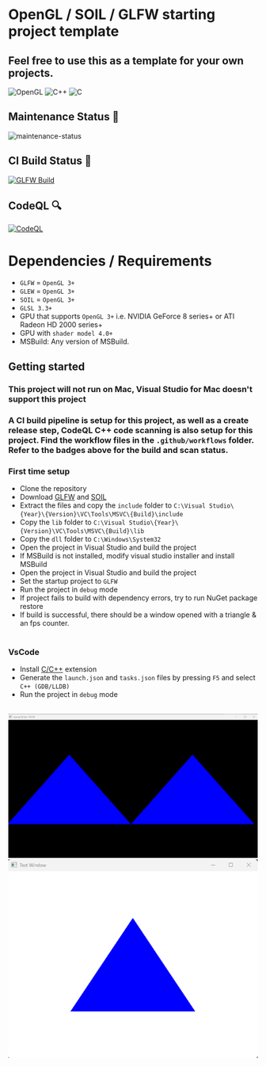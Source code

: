 # OpenGL / SOIL / GLFW starting project template
## Feel free to use this as a template for your own projects.

![OpenGL](https://img.shields.io/badge/OpenGL-%23FFFFFF.svg?style=for-the-badge&logo=opengl) ![C++](https://img.shields.io/badge/c++-%2300599C.svg?style=for-the-badge&logo=c%2B%2B&logoColor=white) ![C](https://img.shields.io/badge/c-%2300599C.svg?style=for-the-badge&logo=c&logoColor=white)

## Maintenance Status :wrench:
![maintenance-status](https://img.shields.io/badge/maintenance-as--is-yellow.svg)
## CI Build Status :hammer:
[![GLFW Build](https://github.com/OudomMunint/GLFW/actions/workflows/main.yml/badge.svg)](https://github.com/OudomMunint/GLFW/actions/workflows/main.yml) 

## CodeQL :mag:
[![CodeQL](https://github.com/OudomMunint/GLFW/actions/workflows/codeql.yml/badge.svg)](https://github.com/OudomMunint/GLFW/actions/workflows/codeql.yml)

# Dependencies / Requirements
- `GLFW` = `OpenGL 3+`
- `GLEW` = `OpenGL 3+`
- `SOIL` = `OpenGL 3+`
- `GLSL 3.3+`
- GPU that supports `OpenGL 3+` i.e. NVIDIA GeForce 8 series+ or ATI Radeon HD 2000 series+
- GPU with `shader model 4.0+`
- MSBuild: Any version of MSBuild.

## Getting started
### This project will not run on Mac, Visual Studio for Mac doesn't support this project
### A CI build pipeline is setup for this project, as well as a create release step, CodeQL C++ code scanning is also setup for this project. Find the workflow files in the `.github/workflows` folder. Refer to the badges above for the build and scan status.
### First time setup
- Clone the repository
- Download [GLFW](https://www.glfw.org/download.html) and [SOIL](https://www.lonesock.net/soil.html)
- Extract the files and copy the `include` folder to `C:\Visual Studio\{Year}\{Version}\VC\Tools\MSVC\{Build}\include`
- Copy the `lib` folder to `C:\Visual Studio\{Year}\{Version}\VC\Tools\MSVC\{Build}\lib`
- Copy the `dll` folder to `C:\Windows\System32`
- Open the project in Visual Studio and build the project
- If MSBuild is not installed, modify visual studio installer and install MSBuild
- Open the project in Visual Studio and build the project
- Set the startup project to `GLFW`
- Run the project in `debug` mode
- If project fails to build with dependency errors, try to run NuGet package restore
- If build is successful, there should be a window opened with a triangle & an fps counter. <br> <br>

### VsCode
- Install [C/C++](https://marketplace.visualstudio.com/items?itemName=ms-vscode.cpptools) extension
- Generate the `launch.json` and `tasks.json` files by pressing `F5` and select `C++ (GDB/LLDB)`
- Run the project in `debug` mode
<br> <br>
<img src="/Media/window.png"/>
<img src="/Media/triangle.png"/>